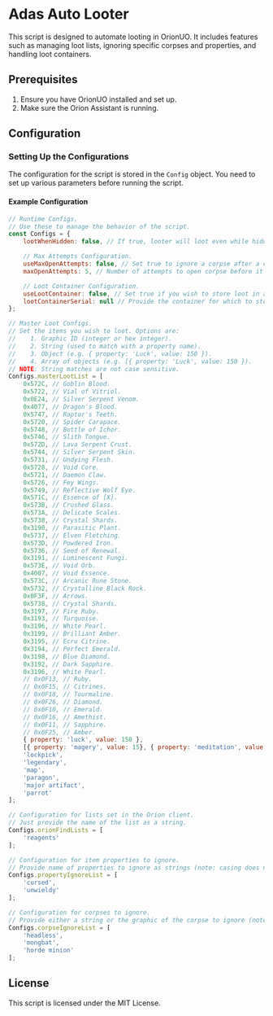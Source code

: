 # Adas Auto Looter

This script is designed to automate looting in OrionUO. It includes features such as managing loot lists, ignoring specific corpses and properties, and handling loot containers.

## Prerequisites

1. Ensure you have OrionUO installed and set up.
2. Make sure the Orion Assistant is running.

## Configuration

### Setting Up the Configurations

The configuration for the script is stored in the `Config` object. You need to set up various parameters before running the script.

#### Example Configuration

```javascript
// Runtime Configs.
// Use these to manage the behavior of the script.
const Configs = {
    lootWhenHidden: false, // If true, looter will loot even while hidden.

    // Max Attempts Configuration.
    useMaxOpenAttempts: false, // Set true to ignore a corpse after a certain number of attempts have been made.
    maxOpenAttempts: 5, // Number of attempts to open corpse before it is ignored.

    // Loot Container Configuration.
    useLootContainer: false, // Set true if you wish to store loot in a specific container.
    lootContainerSerial: null // Provide the container for which to store loot.
};

// Master Loot Configs.
// Set the items you wish to loot. Options are:
//    1. Graphic ID (integer or hex integer).
//    2. String (used to match with a property name).
//    3. Object (e.g. { property: 'Luck', value: 150 }).
//    4. Array of objects (e.g. [{ property: 'Luck', value: 150 }).
// NOTE: String matches are not case sensitive.
Configs.masterLootList = [
    0x572C, // Goblin Blood.
    0x5722, // Vial of Vitriol.
    0x0E24, // Silver Serpent Venom.
    0x4077, // Dragon's Blood.
    0x5747, // Raptor's Teeth.
    0x5720, // Spider Carapace.
    0x5748, // Bottle of Ichor.
    0x5746, // Slith Tongue.
    0x572D, // Lava Serpent Crust.
    0x5744, // Silver Serpent Skin.
    0x5731, // Undying Flesh.
    0x5728, // Void Core.
    0x5721, // Daemon Claw.
    0x5726, // Fey Wings.
    0x5749, // Reflective Wolf Eye.
    0x571C, // Essence of [X].
    0x573B, // Crushed Glass.
    0x573A, // Delicate Scales.
    0x5738, // Crystal Shards.
    0x3190, // Parasitic Plant.
    0x5737, // Elven Fletching.
    0x573D, // Powdered Iron.
    0x5736, // Seed of Renewal.
    0x3191, // Luminescent Fungi.
    0x573E, // Void Orb.
    0x4007, // Void Essence.
    0x573C, // Arcanic Rune Stone.
    0x5732, // Crystalline Black Rock.
    0x0F3F, // Arrows.
    0x5738, // Crystal Shards.
    0x3197, // Fire Ruby.
    0x3193, // Turquoise.
    0x3196, // White Pearl.
    0x3199, // Brilliant Amber.
    0x3195, // Ecru Citrine.
    0x3194, // Perfect Emerald.
    0x3198, // Blue Diamond.
    0x3192, // Dark Sapphire.
    0x3196, // White Pearl.
    // 0x0F13, // Ruby.
    // 0x0F15, // Citrines.
    // 0x0F18, // Tourmaline.
    // 0x0F26, // Diamond.
    // 0x0F10, // Emerald.
    // 0x0F16, // Amethist.
    // 0x0F11, // Sapphire.
    // 0x0F25, // Amber.
    { property: 'luck', value: 150 },
    [{ property: 'magery', value: 15}, { property: 'meditation', value: 15 }],
    'lockpick',
    'legendary',
    'map',
    'paragon',
    'major artifact',
    'parrot'
];

// Configuration for lists set in the Orion client.
// Just provide the name of the list as a string.
Configs.orionFindLists = [
    'reagents'
];

// Configuration for item properties to ignore.
// Provide name of properties to ignore as strings (note: casing does not matter).
Configs.propertyIgnoreList = [
    'cursed',
    'unwieldy'
];

// Configuration for corpses to ignore.
// Provide either a string or the graphic of the corpse to ignore (note: casing does not matter).
Configs.corpseIgnoreList = [
    'headless',
    'mongbat',
    'horde minion'
];
```

## License

This script is licensed under the MIT License.